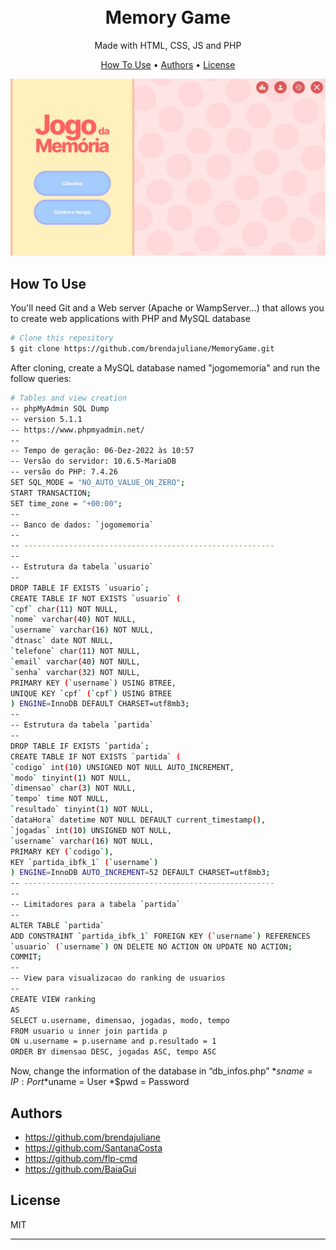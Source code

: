<h1 align="center">
  <br>
  Memory Game
  <br>
</h1>
<p align="center"> Made with HTML, CSS, JS and PHP </p>

<p align="center">
  <a href="#how-to-use">How To Use</a> •
  <a href="#authors">Authors</a> •
  <a href="#license">License</a>
</p>

![screenshot](https://github.com/brendajuliane/MemoryGame/blob/main/img/siteImg2.jpeg)


## How To Use

You'll need Git and a Web server (Apache or WampServer...) that allows you to create web applications with PHP and MySQL database

```bash
# Clone this repository
$ git clone https://github.com/brendajuliane/MemoryGame.git
```
After cloning, create a MySQL database named "jogomemoria" and run the follow queries:

```bash
# Tables and view creation
-- phpMyAdmin SQL Dump
-- version 5.1.1
-- https://www.phpmyadmin.net/
--
-- Tempo de geração: 06-Dez-2022 às 10:57
-- Versão do servidor: 10.6.5-MariaDB
-- versão do PHP: 7.4.26
SET SQL_MODE = "NO_AUTO_VALUE_ON_ZERO";
START TRANSACTION;
SET time_zone = "+00:00";
--
-- Banco de dados: `jogomemoria`
--
-- --------------------------------------------------------
--
-- Estrutura da tabela `usuario`
--
DROP TABLE IF EXISTS `usuario`;
CREATE TABLE IF NOT EXISTS `usuario` (
`cpf` char(11) NOT NULL,
`nome` varchar(40) NOT NULL,
`username` varchar(16) NOT NULL,
`dtnasc` date NOT NULL,
`telefone` char(11) NOT NULL,
`email` varchar(40) NOT NULL,
`senha` varchar(32) NOT NULL,
PRIMARY KEY (`username`) USING BTREE,
UNIQUE KEY `cpf` (`cpf`) USING BTREE
) ENGINE=InnoDB DEFAULT CHARSET=utf8mb3;
--
-- Estrutura da tabela `partida`
--
DROP TABLE IF EXISTS `partida`;
CREATE TABLE IF NOT EXISTS `partida` (
`codigo` int(10) UNSIGNED NOT NULL AUTO_INCREMENT,
`modo` tinyint(1) NOT NULL,
`dimensao` char(3) NOT NULL,
`tempo` time NOT NULL,
`resultado` tinyint(1) NOT NULL,
`dataHora` datetime NOT NULL DEFAULT current_timestamp(),
`jogadas` int(10) UNSIGNED NOT NULL,
`username` varchar(16) NOT NULL,
PRIMARY KEY (`codigo`),
KEY `partida_ibfk_1` (`username`)
) ENGINE=InnoDB AUTO_INCREMENT=52 DEFAULT CHARSET=utf8mb3;
-- --------------------------------------------------------
--
-- Limitadores para a tabela `partida`
--
ALTER TABLE `partida`
ADD CONSTRAINT `partida_ibfk_1` FOREIGN KEY (`username`) REFERENCES
`usuario` (`username`) ON DELETE NO ACTION ON UPDATE NO ACTION;
COMMIT;
--
-- View para visualizacao do ranking de usuarios
--
CREATE VIEW ranking
AS
SELECT u.username, dimensao, jogadas, modo, tempo
FROM usuario u inner join partida p
ON u.username = p.username and p.resultado = 1
ORDER BY dimensao DESC, jogadas ASC, tempo ASC
```

Now, change the information of the database in “db_infos.php”
*$sname = IP:Port
*$uname = User
*$pwd = Password


## Authors
* https://github.com/brendajuliane
* https://github.com/SantanaCosta
* https://github.com/flp-cmd
* https://github.com/BaiaGui




## License

MIT

---



